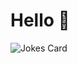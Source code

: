 <!--
![](keepcoding.gif)
-->

# **Hello** 👋
<!--
## My name is Nassim Fernane, and I'm currently training to become a web developer at Simplon. &nbsp;   

- 🔭 At the moment, I’m working on: <a href="https://github.com/nasfernane/chill-panda">Chill Panda</a>, a web application to handle quotes & bills.
- 🌱 I’m currently learning: NodeJS & Express trough my 
traineeship, deployed with the holy help of MongoDB and Mongoose.
- 👯 I’m looking to collaborate on: any interesting open source project.
- 🤔 I’m looking for help with: understanding what the hell I'm doing.
- 💬 Ask me about: my mushroom risotto recipe.
- 📫 How to reach me: add nas.fernane #9382 on Discord. 
- ⚡ Fun fact: I like to watch the sky and ask dumb questions.  

![Anurag's github stats](https://github-readme-stats.vercel.app/api?username=nasfernane&count_private=true&hide=prs,issues&count_private=true&show_icons=true&theme=onedark)

#### Random questionnable joke about programming. Reload to get another one.  
-->


![Jokes Card](https://readme-jokes.vercel.app/api?theme=onedark)




<!--
![Top Langs](https://github-readme-stats.vercel.app/api/top-langs/?username=nasfernane&langs_count=8&theme=onedark)
-->
